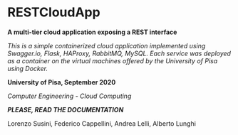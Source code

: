 # RESTCloudApp
**A multi-tier cloud application exposing a REST interface**

_This is a simple containerized cloud application implemented using Swagger.io, Flask, HAProxy, RabbitMQ, MySQL. Each service was deployed as a container on the virtual machines offered by the University of Pisa using Docker._

**University of Pisa, September 2020**
 
 _Computer Engineering - Cloud Computing_


**_PLEASE, READ THE DOCUMENTATION_**

 
 Lorenzo Susini, Federico Cappellini, Andrea Lelli, Alberto Lunghi
